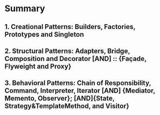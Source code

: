 ﻿# Summary

## 1. Creational Patterns: Builders, Factories, Prototypes and Singleton
## 2. Structural Patterns: Adapters, Bridge, Composition and Decorator [AND] :: {Façade, Flyweight and Proxy}
## 3. Behavioral Patterns: Chain of Responsibility, Command, Interpreter, Iterator [AND] {Mediator, Memento, Observer}; [AND]{State, Strategy&TemplateMethod, and Visitor}